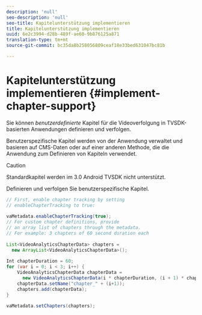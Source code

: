 ```yaml
---
description: 'null'
seo-description: 'null'
seo-title: Kapitelunterstützung implementieren
title: Kapitelunterstützung implementieren
uuid: 6e2c3994-d28b-489f-ae60-9b876125a871
translation-type: tm+mt
source-git-commit: bc35da8b258056809ceaf18e33bed631047bc81b

---
```



# Kapitelunterstützung implementieren {#implement-chapter-support}

Sie können *benutzerdefinierte* Kapitel für die Videoverfolgung in TVSDK-basierten Anwendungen definieren und verfolgen.

Benutzerspezifische Kapitel werden von der Anwendung verwaltet und basieren auf CMS-Daten oder auf einer anderen Methode, die die Anwendung zum Definieren von Kapiteln verwendet.

>[!CAUTION]
>
>Standardkapitel werden im 3.0 Android TVSDK nicht unterstützt.

Definieren und verfolgen Sie benutzerspezifische Kapitel.

```java
// First, enable chapter tracking by setting   
// enableChapterTracking to true: 
 
vaMetadata.enableChapterTracking(true); 
// For custom chapter definitions, provide  
// an array list of chapters through the metadata. 
// For example: 3 chapters of 60 second duration each 
 
List<VideoAnalyticsChapterData> chapters =  
  new ArrayList<VideoAnalyticsChapterData>(); 
 
Int chapterDuration = 60; 
for (var i = 0; i < 3; i++) { 
    VideoAnalyticsChapterData chapterData =  
      new VideoAnalyticsChapterData(i * chapterDuration, (i + 1) * chapterDuration);  
    chapterData.setName("chapter_" + (i+1)); 
    chapters.add(chapterData); 
} 
 
vaMetadata.setChapters(chapters); 
```
